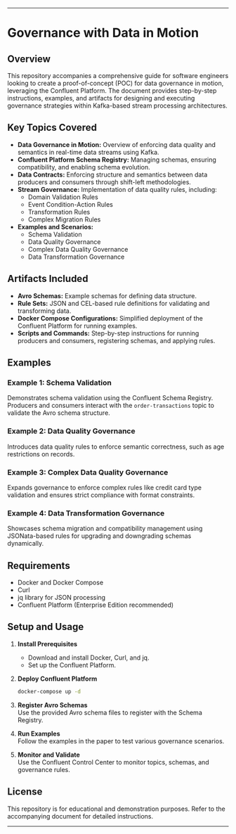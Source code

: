 

---

# Governance with Data in Motion

## Overview

This repository accompanies a comprehensive guide for software engineers looking to create a proof-of-concept (POC) for data governance in motion, leveraging the Confluent Platform. The document provides step-by-step instructions, examples, and artifacts for designing and executing governance strategies within Kafka-based stream processing architectures.

## Key Topics Covered

- **Data Governance in Motion:** Overview of enforcing data quality and semantics in real-time data streams using Kafka.
- **Confluent Platform Schema Registry:** Managing schemas, ensuring compatibility, and enabling schema evolution.
- **Data Contracts:** Enforcing structure and semantics between data producers and consumers through shift-left methodologies.
- **Stream Governance:** Implementation of data quality rules, including:
  - Domain Validation Rules
  - Event Condition-Action Rules
  - Transformation Rules
  - Complex Migration Rules
- **Examples and Scenarios:** 
  - Schema Validation
  - Data Quality Governance
  - Complex Data Quality Governance
  - Data Transformation Governance

## Artifacts Included

- **Avro Schemas:** Example schemas for defining data structure.
- **Rule Sets:** JSON and CEL-based rule definitions for validating and transforming data.
- **Docker Compose Configurations:** Simplified deployment of the Confluent Platform for running examples.
- **Scripts and Commands:** Step-by-step instructions for running producers and consumers, registering schemas, and applying rules.

## Examples

### Example 1: Schema Validation
Demonstrates schema validation using the Confluent Schema Registry. Producers and consumers interact with the `order-transactions` topic to validate the Avro schema structure.

### Example 2: Data Quality Governance
Introduces data quality rules to enforce semantic correctness, such as age restrictions on records.

### Example 3: Complex Data Quality Governance
Expands governance to enforce complex rules like credit card type validation and ensures strict compliance with format constraints.

### Example 4: Data Transformation Governance
Showcases schema migration and compatibility management using JSONata-based rules for upgrading and downgrading schemas dynamically.

## Requirements

- Docker and Docker Compose
- Curl
- jq library for JSON processing
- Confluent Platform (Enterprise Edition recommended)

## Setup and Usage

1. **Install Prerequisites**  
   - Download and install Docker, Curl, and jq.  
   - Set up the Confluent Platform.

2. **Deploy Confluent Platform**  
   ```bash
   docker-compose up -d
   ```

3. **Register Avro Schemas**  
   Use the provided Avro schema files to register with the Schema Registry.

4. **Run Examples**  
   Follow the examples in the paper to test various governance scenarios.

5. **Monitor and Validate**  
   Use the Confluent Control Center to monitor topics, schemas, and governance rules.

## License

This repository is for educational and demonstration purposes. Refer to the accompanying document for detailed instructions.

---

